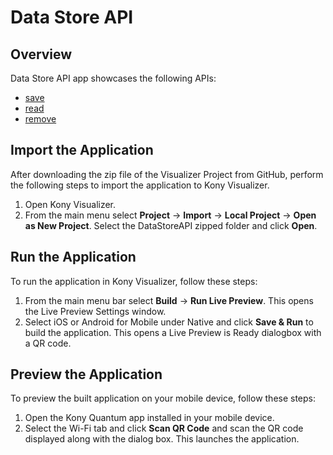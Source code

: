 # Data Store API
## Overview
Data Store API app showcases the following APIs:

- [save](https://docs.kony.com/konylibrary/visualizer/viz_api_dev_guide/Default.htm#kony.ds_functions.htm#kony.ds.1%3FTocPath%3DOffline%2520Data%2520Access%2520API%7Ckony.ds%2520Namespace%7CFunctions%7C_____3)
- [read](https://docs.kony.com/konylibrary/visualizer/viz_api_dev_guide/Default.htm#kony.ds_functions.htm#kony.ds.2%3FTocPath%3DOffline%2520Data%2520Access%2520API%7Ckony.ds%2520Namespace%7CFunctions%7C_____1)
- [remove](https://docs.kony.com/konylibrary/visualizer/viz_api_dev_guide/Default.htm#kony.ds_functions.htm#kony.ds.3%3FTocPath%3DOffline%2520Data%2520Access%2520API%7Ckony.ds%2520Namespace%7CFunctions%7C_____2)

## Import the Application
After downloading the zip file of the Visualizer Project from GitHub, perform the following steps to import the application to Kony Visualizer.

1. Open Kony Visualizer.
2. From the main menu select **Project** → **Import** → **Local Project** → **Open as New Project**. Select the DataStoreAPI zipped folder and click **Open**.

## Run the Application
To run the application in Kony Visualizer, follow these steps:

1. From the main menu bar select **Build** → **Run Live Preview**. This opens the Live Preview Settings window.
2. Select iOS or Android for Mobile under Native and click **Save & Run** to build the application. This opens a Live Preview is Ready dialogbox with a QR code.

## Preview the Application
To preview the built application on your mobile device, follow these steps:

1. Open the Kony Quantum app installed in your mobile device.
2. Select the Wi-Fi tab and click **Scan QR Code** and scan the QR code displayed along with the dialog box. This launches the application.
